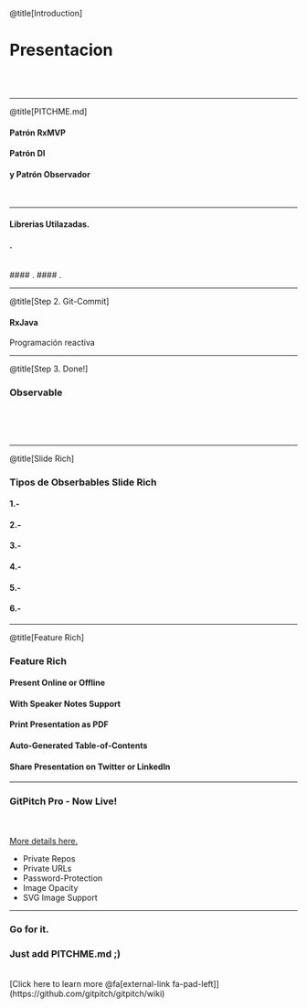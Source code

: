 @title[Introduction]

# Presentacion  <span class="gold"></span>


<br>
<br>


---

@title[PITCHME.md]

#### Patrón RxMVP  <span class="gold"></span>
#### Patrón DI
#### y Patrón Observador
<br>
<span class="aside"></span>

---

#### Librerias Utilazadas<span class="gray"></span>.
#### <span class="gray"></span>.
<br>
####  <span class="gold"></span>.
####  <span class="gold"></span>.

<br>


---

@title[Step 2. Git-Commit]

#### RxJava 

<span class="aside"> Programación reactiva</span>
<br>




---

@title[Step 3. Done!]

### Observable  <span class="gold"></span>
<br>

<br>
<br>

----

@title[Slide Rich]

### Tipos de Obserbables <span class="gold">Slide Rich</span>

#### 1.-
#### 2.-
#### 3.-
#### 4.-
#### 5.-
#### 6.-

---

@title[Feature Rich]

### <span class="gold">Feature Rich</span>

#### Present Online or Offline
#### With Speaker Notes Support
#### Print Presentation as PDF
#### Auto-Generated Table-of-Contents
#### Share Presentation on Twitter or LinkedIn

---

### <span class="gold">GitPitch Pro - Now Live!</span>

<br>
<div class="left">
    <i class="fa fa-user-secret fa-5x" aria-hidden="true"> </i><br>
    <a href="https://gitpitch.com/pro-features" class="pro-link">
    More details here.</a>
</div>
<div class="right">
    <ul>
        <li>Private Repos</li>
        <li>Private URLs</li>
        <li>Password-Protection</li>
        <li>Image Opacity</li>
        <li>SVG Image Support</li>
    </ul>
</div>

---

### Go for it.
### Just add <span class="gold">PITCHME.md</span> ;)
<br>
[Click here to learn more @fa[external-link fa-pad-left]](https://github.com/gitpitch/gitpitch/wiki)
